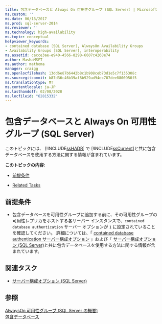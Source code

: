 ```yaml
---
title: 包含データベースと Always On 可用性グループ (SQL Server) | Microsoft Docs
ms.custom: ''
ms.date: 06/13/2017
ms.prod: sql-server-2014
ms.reviewer: ''
ms.technology: high-availability
ms.topic: conceptual
helpviewer_keywords:
- contained database [SQL Server], AlwaysOn Availability Groups
- Availability Groups [SQL Server], interoperability
ms.assetid: cacce3ae-e940-4566-8298-6607c4268e74
author: MashaMSFT
ms.author: mathoma
manager: craigg
ms.openlocfilehash: 13dd6e87b6442b8c1b908ceb73d1e5c7f135308c
ms.sourcegitcommit: b87d36c46b39af8b929ad94ec707dee8800950f5
ms.translationtype: MT
ms.contentlocale: ja-JP
ms.lasthandoff: 02/08/2020
ms.locfileid: "62815332"
---
```

# <a name="contained-databases-with-always-on-availability-groups-sql-server"></a>包含データベースと Always On 可用性グループ (SQL Server)
  このトピックには、 [!INCLUDE[ssHADR](../../../includes/sshadr-md.md)] で [!INCLUDE[ssCurrent](../../../includes/sscurrent-md.md)]と共に包含データベースを使用する方法に関する情報が含まれています。  
  
 **このトピックの内容:**  
  
-   [前提条件](#Prerequisites)  
  
-   [Related Tasks](#RelatedTasks)  
  
##  <a name="Prerequisites"></a> 前提条件  
  
-   包含データベースを可用性グループに追加する前に、その可用性グループの可用性レプリカをホストする各サーバー インスタンスで、`contained database authentication` サーバー オプションが `1` に設定されていることを確認してください。 詳細については、「 [contained database authentication サーバー構成オプション](../../configure-windows/contained-database-authentication-server-configuration-option.md) 」および「 [サーバー構成オプション &#40;SQL Server&#41;](../../configure-windows/server-configuration-options-sql-server.md)と共に包含データベースを使用する方法に関する情報が含まれています。  
  
##  <a name="RelatedTasks"></a> 関連タスク  
  
-   [サーバー構成オプション &#40;SQL Server&#41;](../../configure-windows/server-configuration-options-sql-server.md)  
  
## <a name="see-also"></a>参照  
 [AlwaysOn 可用性グループ &#40;SQL Server の概要&#41;](overview-of-always-on-availability-groups-sql-server.md)   
 [包含データベース](../../../relational-databases/databases/contained-databases.md)  
  
  
